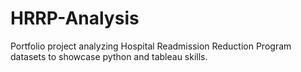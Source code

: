 # HRRP-Analysis
Portfolio project analyzing Hospital Readmission Reduction Program datasets to showcase python and tableau skills.
